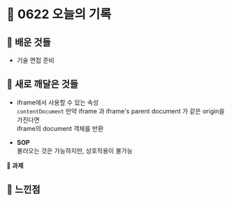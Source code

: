 # 🧸 0622 오늘의 기록
## 💙 배운 것들
* 기술 면접 준비

## 💚 새로 깨달은 것들
* iframe에서 사용할 수 있는 속성   
`contentDocument` 만약 iframe 과 iframe's parent document 가 같은 origin을 가진다면   
iframe의 document 객체를 반환

* **SOP**   
불러오는 것은 가능하지만, 상호작용이 불가능   

**📍 과제**

## 💜 느낀점

